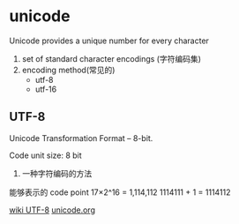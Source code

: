 # unicode

Unicode provides a unique number for every character

1. set of standard character encodings (字符编码集)
2. encoding method(常见的)
    - utf-8
    - utf-16

## UTF-8

Unicode Transformation Format – 8-bit.

Code unit size: 8 bit

1. 一种字符编码的方法

能够表示的 code point
17×2^16 = 1,114,112
1114111 + 1 = 1114112

[wiki UTF-8](https://en.wikipedia.org/wiki/UTF-8)
[unicode.org](https://www.unicode.org/)